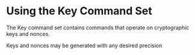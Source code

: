 
# Using the Key Command Set

The Key command set contains commands that operate on cryptographic keys and
nonces.

Keys and nonces may be generated with any desired precision 


